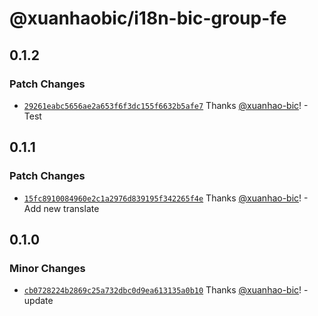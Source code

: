 # @xuanhaobic/i18n-bic-group-fe

## 0.1.2

### Patch Changes

- [`29261eabc5656ae2a653f6f3dc155f6632b5afe7`](https://github.com/xuanhao-bic/weblate-test/commit/29261eabc5656ae2a653f6f3dc155f6632b5afe7) Thanks [@xuanhao-bic](https://github.com/xuanhao-bic)! - Test

## 0.1.1

### Patch Changes

- [`15fc8910084960e2c1a2976d839195f342265f4e`](https://github.com/xuanhao-bic/weblate-test/commit/15fc8910084960e2c1a2976d839195f342265f4e) Thanks [@xuanhao-bic](https://github.com/xuanhao-bic)! - Add new translate

## 0.1.0

### Minor Changes

- [`cb0728224b2869c25a732dbc0d9ea613135a0b10`](https://github.com/xuanhao-bic/weblate-test/commit/cb0728224b2869c25a732dbc0d9ea613135a0b10) Thanks [@xuanhao-bic](https://github.com/xuanhao-bic)! - update
